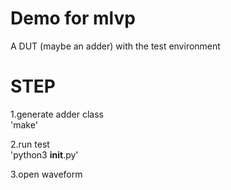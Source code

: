 # Demo for mlvp

A DUT (maybe an adder) with the test environment

# STEP
1.generate adder class  
'make'

2.run test  
'python3 __init__.py'

3.open waveform
